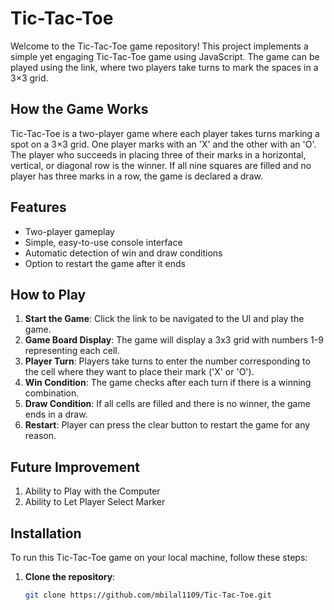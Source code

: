 # Tic-Tac-Toe

Welcome to the Tic-Tac-Toe game repository! This project implements a simple yet engaging Tic-Tac-Toe game using JavaScript. The game can be played using the link, where two players take turns to mark the spaces in a 3×3 grid.

## How the Game Works

Tic-Tac-Toe is a two-player game where each player takes turns marking a spot on a 3×3 grid. One player marks with an 'X' and the other with an 'O'. The player who succeeds in placing three of their marks in a horizontal, vertical, or diagonal row is the winner. If all nine squares are filled and no player has three marks in a row, the game is declared a draw.

## Features

- Two-player gameplay
- Simple, easy-to-use console interface
- Automatic detection of win and draw conditions
- Option to restart the game after it ends

## How to Play

1. **Start the Game**: Click the link to be navigated to the UI and play the game.
2. **Game Board Display**: The game will display a 3x3 grid with numbers 1-9 representing each cell.
3. **Player Turn**: Players take turns to enter the number corresponding to the cell where they want to place their mark ('X' or 'O').
4. **Win Condition**: The game checks after each turn if there is a winning combination.
5. **Draw Condition**: If all cells are filled and there is no winner, the game ends in a draw.
6. **Restart**: Player can press the clear button to restart the game for any reason.

## Future Improvement

1. Ability to Play with the Computer
2. Ability to Let Player Select Marker

## Installation

To run this Tic-Tac-Toe game on your local machine, follow these steps:

1. **Clone the repository**:
   ```bash
   git clone https://github.com/mbilal1109/Tic-Tac-Toe.git

